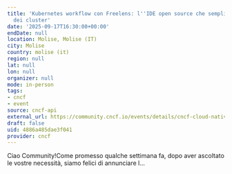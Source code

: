 ```yaml
---
title: 'Kubernetes workflow con Freelens: l''IDE open source che semplifica la gestione
  dei cluster'
date: '2025-09-17T16:30:00+00:00'
endDate: null
location: Molise, Molise (IT)
city: Molise
country: molise (it)
region: null
lat: null
lon: null
organizer: null
mode: in-person
tags:
- cncf
- event
source: cncf-api
external_url: https://community.cncf.io/events/details/cncf-cloud-native-molise-presents-kubernetes-workflow-con-freelens-lide-open-source-che-semplifica-la-gestione-dei-cluster/
draft: false
uid: 4886a485dae3f041
provider: cncf
---
```

Ciao Community!Come promesso qualche settimana fa, dopo aver ascoltato le vostre necessità, siamo felici di annunciare l...
